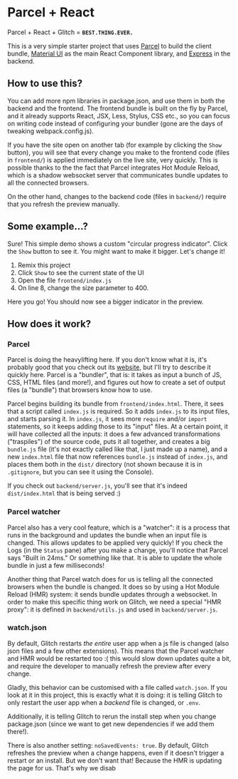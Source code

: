 # Parcel + React

Parcel + React + Glitch = **`BEST.THING.EVER.`**

This is a very simple starter project that uses [Parcel](https://parceljs.org/) to build the client bundle, [Material UI](https://material-ui.com/) as the main React Component library, and [Express](https://expressjs.com/) in the backend.


## How to use this?

You can add more npm libraries in package.json, and use them in both the backend and the frontend. The frontend bundle is built on the fly by Parcel, and it already supports React, JSX, Less, Stylus, CSS etc., so you can focus on writing code instead of configuring your bundler (gone are the days of tweaking webpack.config.js).

If you have the site open on another tab (for example by clicking the `Show` button), you will see that every change you make to the frontend code (files in `frontend/`) is applied immediately on the live site, very quickly. This is possible thanks to the the fact that Parcel integrates Hot Module Reload, which is a shadow websocket server that communicates bundle updates to all the connected browsers.

On the other hand, changes to the backend code (files in `backend/`) require that you refresh the preview manually.


## Some example...?

Sure! This simple demo shows a custom "circular progress indicator". Click the `Show` button to see it. You might want to make it bigger. Let's change it!

1) Remix this project
2) Click `Show` to see the current state of the UI
3) Open the file `frontend/index.js`
4) On line 8, change the size parameter to 400.

Here you go! You should now see a bigger indicator in the preview.


## How does it work?

### Parcel

Parcel is doing the heavylifting here. If you don't know what it is, it's probably good that you check out its [website](https://parceljs.org/), but I'll try to describe it quickly here. Parcel is a "bundler", that is: it takes as input a bunch of JS, CSS, HTML files (and more!), and figures out how to create a set of output files (a "bundle") that browsers know how to use.

Parcel begins building its bundle from `frontend/index.html`. There, it sees that a script called `index.js` is required. So it adds `index.js` to its input files, and starts parsing it. In `index.js`, it sees more `require` and/or `import` statements, so it keeps adding those to its "input" files. At a certain point, it will have collected all the inputs: it does a few advanced transformations ("traspiles") of the source code, puts it all together, and creates a big `bundle.js` file (it's not exactly called like that, I just made up a name), and a new `index.html` file that now references `bundle.js` instead of `index.js`, and places them both in the `dist/` directory (not shown because it is in `.gitignore`, but you can see it using the Console).

If you check out `backend/server.js`, you'll see that it's indeed `dist/index.html` that is being served :)

### Parcel watcher

Parcel also has a very cool feature, which is a "watcher": it is a process that runs in the background and updates the bundle when an input file is changed. This allows updates to be applied very quickly! If you check the Logs (in the `Status` pane) after you make a change, you'll notice that Parcel says "Built in 24ms." Or something like that. It is able to update the whole bundle in just a few milliseconds!

Another thing that Parcel watch does for us is telling all the connected browsers when the bundle is changed. It does so by using a Hot Module Reload (HMR) system: it sends bundle updates through a websocket. In order to make this specific thing work on Glitch, we need a special "HMR proxy": it is defined in `backend/utils.js` and used in `backend/server.js`.

### watch.json

By default, Glitch restarts _the entire_ user app when a js file is changed (also json files and a few other extensions). This means that the Parcel watcher and HMR would be restarted too :( this would slow down updates quite a bit, and require the developer to manually refresh the preview after every change.

Gladly, this behavior can be customised with a file called `watch.json`. If you look at it in this project, this is exactly what it is doing: it is telling Glitch to only restart the user app when a _backend_ file is changed, or `.env`.

Additionally, it is telling Glitch to rerun the install step when you change package.json (since we want to get new dependencies if we add them there!).

There is also another setting: `noSavedEvents: true`. By default, Glitch refreshes the preview when a change happens, even if it doesn't trigger a restart or an install. But we don't want that! Because the HMR is updating the page for us. That's why we disab